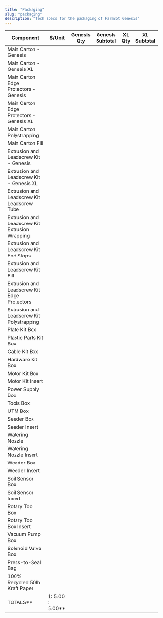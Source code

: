 ```yaml
---
title: "Packaging"
slug: "packaging"
description: "Tech specs for the packaging of FarmBot Genesis"
---
```


|Component|$/Unit|Genesis Qty|Genesis Subtotal|XL Qty|XL Subtotal|
|---------|------|-----------|----------------|------|-----------|
|Main Carton - Genesis|
|Main Carton - Genesis XL|
|Main Carton Edge Protectors - Genesis|
|Main Carton Edge Protectors - Genesis XL|
|Main Carton Polystrapping|
|Main Carton Fill|
|Extrusion and Leadscrew Kit - Genesis|
|Extrusion and Leadscrew Kit - Genesis XL|
|Extrusion and Leadscrew Kit Leadscrew Tube|
|Extrusion and Leadscrew Kit Extrusion Wrapping|
|Extrusion and Leadscrew Kit End Stops|
|Extrusion and Leadscrew Kit Fill|
|Extrusion and Leadscrew Kit Edge Protectors|
|Extrusion and Leadscrew Kit Polystrapping|
|Plate Kit Box|
|Plastic Parts Kit Box|
|Cable Kit Box|
|Hardware Kit Box|
|Motor Kit Box|
|Motor Kit Insert|
|Power Supply Box|
|Tools Box|
|UTM Box|
|Seeder Box|
|Seeder Insert|
|Watering Nozzle|
|Watering Nozzle Insert|
|Weeder Box|
|Weeder Insert|
|Soil Sensor Box|
|Soil Sensor Insert|
|Rotary Tool Box|
|Rotary Tool Box Insert|
|Vacuum Pump Box|
|Solenoid Valve Box|
|Press-to-Seal Bag|
|100% Recycled 50lb Kraft Paper|
  TOTALS**|  1: 5.00: : 5.00**|
